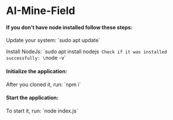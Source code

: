 # AI-Mine-Field

#### If you don't have node installed follow these steps:
Update your system:
\`sudo apt update`

Install NodeJs:
\`sudo apt install nodejs`
Check if it was installed successfully:
\`node -v`

#### Initialize the application:
After you cloned it, run:
\`npm i`

#### Start the application:
To start it, run:
\`node index.js`
